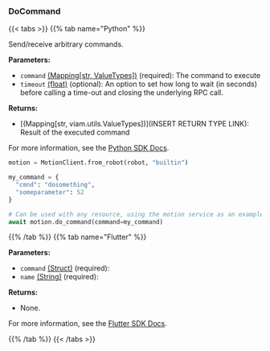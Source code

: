 ### DoCommand

{{< tabs >}}
{{% tab name="Python" %}}

Send/receive arbitrary commands.

**Parameters:**

- `command` [(Mapping[str, ValueTypes])](<INSERT PARAM TYPE LINK>) (required): The command to execute
- `timeout` [(float)](<INSERT PARAM TYPE LINK>) (optional): An option to set how long to wait (in seconds) before calling a time-out and closing the underlying RPC call.

**Returns:**

- [(Mapping[str, viam.utils.ValueTypes])](INSERT RETURN TYPE LINK): Result of the executed command

For more information, see the [Python SDK Docs](https://python.viam.dev/autoapi/viam/services/slam/client/index.html#viam.services.slam.client.SLAMClient.do_command).

``` python {class="line-numbers linkable-line-numbers"}
motion = MotionClient.from_robot(robot, "builtin")

my_command = {
  "cmnd": "dosomething",
  "someparameter": 52
}

# Can be used with any resource, using the motion service as an example
await motion.do_command(command=my_command)
```

{{% /tab %}}
{{% tab name="Flutter" %}}

**Parameters:**

- `command` [(Struct)](<INSERT PARAM TYPE LINK>) (required):
- `name` [(String)](https://api.flutter.dev/flutter/dart-core/String-class.html) (required):

**Returns:**

- None.

For more information, see the [Flutter SDK Docs](https://flutter.viam.dev/viam_protos.service.slam/SLAMServiceClient/doCommand.html).

{{% /tab %}}
{{< /tabs >}}

